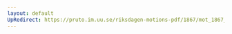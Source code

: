 ```yaml
---
layout: default
UpRedirect: https://pruto.im.uu.se/riksdagen-motions-pdf/1867/mot_1867__fk__14/mot_1867__fk__14-005.pdf
---
```

